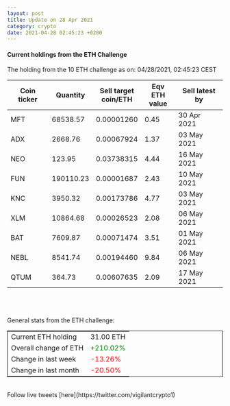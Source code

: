 ```yaml
---
layout: post
title: Update on 28 Apr 2021
category: crypto
date: 2021-04-28 02:45:23 +0200
---
```

<!-- Global site tag (gtag.js) - Google Analytics -->
<script async src="https://www.googletagmanager.com/gtag/js?id=UA-103831149-5"></script>
<script>
  window.dataLayer = window.dataLayer || [];
  function gtag(){dataLayer.push(arguments);}
  gtag('js', new Date());

  gtag('config', 'UA-103831149-5');
</script>


#### Current holdings from the ETH Challenge

The holding from the 10 ETH challenge as on: 04/28/2021, 02:45:23 CEST

|Coin ticker|Quantity|Sell target<br>coin/ETH|Eqv ETH<br>value|Sell latest by|
|-----------|--------|-----------|-----------|--------------|
MFT|68538.57|  0.00001260|0.45|30 Apr 2021|
ADX|2668.76|  0.00067924|1.37|03 May 2021|
NEO|123.95|  0.03738315|4.44|16 May 2021|
FUN|190110.23|  0.00001687|2.43|10 May 2021|
KNC|3950.32|  0.00173786|4.77|03 May 2021|
XLM|10864.68|  0.00026523|2.08|06 May 2021|
BAT|7609.87|  0.00071474|3.51|01 May 2021|
NEBL|8541.74|  0.00194460|9.84|06 May 2021|
QTUM|364.73|  0.00607635|2.09|17 May 2021|

<br>
<br>
<br>
General stats from the ETH challenge:

<table style="border:1px solid black;margin-left:auto;margin-right:auto;">
	<tbody>
	<tr>
		<td>Current ETH holding</td>
		<td>     31.00 ETH</td>
	</tr>
	<tr>
		<td>Overall change of ETH</td>
		<td><font color="green">+210.02%</font></td>
	</tr>
	<tr>
		<td>Change in last week</td>
		<td><font color="red">-13.26%</font></td>
	</tr>
	<tr>
		<td>Change in last month</td>
		<td><font color="red">-20.50%</font></td>
	</tr>
	</tbody>
</table>

<br>
Follow live tweets [here](https://twitter.com/vigilantcrypto1)
<br>
<br>